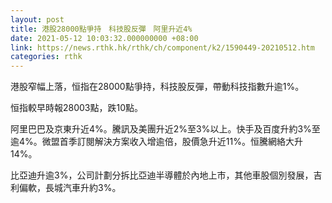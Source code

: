 ```yaml
---
layout: post
title: 港股28000點爭持　科技股反彈　阿里升近4%
date: 2021-05-12 10:03:32.000000000 +08:00
link: https://news.rthk.hk/rthk/ch/component/k2/1590449-20210512.htm
categories: rthk
---
```


港股窄幅上落，恒指在28000點爭持，科技股反彈，帶動科技指數升逾1%。

恒指較早時報28003點，跌10點。

阿里巴巴及京東升近4%。騰訊及美團升近2%至3%以上。快手及百度升約3%至逾4%。微盟首季訂閱解決方案收入增逾倍，股價急升近11%。恒騰網絡大升14%。

比亞迪升逾3%，公司計劃分拆比亞迪半導體於內地上市，其他車股個別發展，吉利偏軟，長城汽車升約3%。
